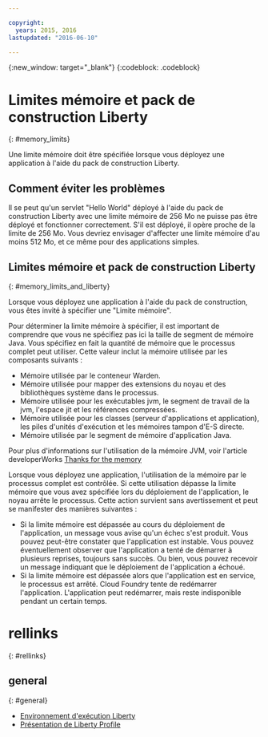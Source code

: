```yaml
---

copyright:
  years: 2015, 2016
lastupdated: "2016-06-10"

---
```


{:new_window: target="_blank"}
{:codeblock: .codeblock}

# Limites mémoire et pack de construction Liberty
{: #memory_limits}

Une limite mémoire doit être spécifiée lorsque vous déployez une application à l'aide du pack de construction
Liberty.

## Comment éviter les problèmes

Il se peut qu'un servlet "Hello World" déployé à l'aide du pack de construction
Liberty avec une limite mémoire de 256 Mo ne puisse pas être déployé et fonctionner correctement. S'il est déployé, il opère proche de la limite de
256 Mo. Vous devriez envisager d'affecter une limite mémoire d'au moins 512 Mo, et ce même pour des applications simples.

## Limites mémoire et pack de construction Liberty
{: #memory_limits_and_liberty}


Lorsque vous déployez une
application à l'aide du pack de construction, vous êtes invité à spécifier une "Limite mémoire".

Pour déterminer la limite mémoire à spécifier, il est important de comprendre que vous ne spécifiez pas ici la taille de segment de mémoire Java. Vous spécifiez en fait la quantité de mémoire que le processus complet peut utiliser. Cette valeur inclut la mémoire utilisée par les composants suivants :

* Mémoire utilisée par le conteneur Warden.
* Mémoire utilisée pour mapper des extensions du noyau et des bibliothèques système dans le processus.
* Mémoire utilisée pour les exécutables jvm, le segment de travail de la jvm,
l'espace jit et les références compressées.
* Mémoire utilisée pour les classes (serveur d'applications et application), les piles d'unités d'exécution et les mémoires tampon d'E-S directe.
* Mémoire utilisée par le segment de mémoire d'application Java.

Pour plus d'informations sur l'utilisation de la mémoire JVM, voir l'article developerWorks [Thanks for the memory](http://www.ibm.com/developerworks/library/j-nativememory-linux/)

Lorsque vous déployez une
application, l'utilisation de la mémoire par le processus complet est contrôlée. Si cette utilisation dépasse la limite mémoire que vous avez spécifiée lors du déploiement de l'application, le noyau arrête le processus. Cette action survient sans avertissement et peut se manifester des manières suivantes :

* Si la limite mémoire est dépassée au cours du déploiement de l'application, un message vous avise qu'un échec s'est produit. Vous pouvez peut-être constater que l'application est instable. Vous pouvez éventuellement observer que l'application a tenté de démarrer à plusieurs reprises, toujours sans succès. Ou bien, vous pouvez recevoir un message indiquant que le déploiement de l'application a échoué.
* Si la limite mémoire est dépassée alors que l'application est en service,
le processus est arrêté. Cloud Foundry tente de redémarrer l'application. L'application peut redémarrer, mais reste indisponible pendant un certain temps.

# rellinks
{: #rellinks}
## general
{: #general}
* [Environnement d'exécution Liberty](index.html)
* [Présentation de Liberty Profile](http://www-01.ibm.com/support/knowledgecenter/SSAW57_8.5.5/com.ibm.websphere.wlp.nd.doc/ae/cwlp_about.html)
